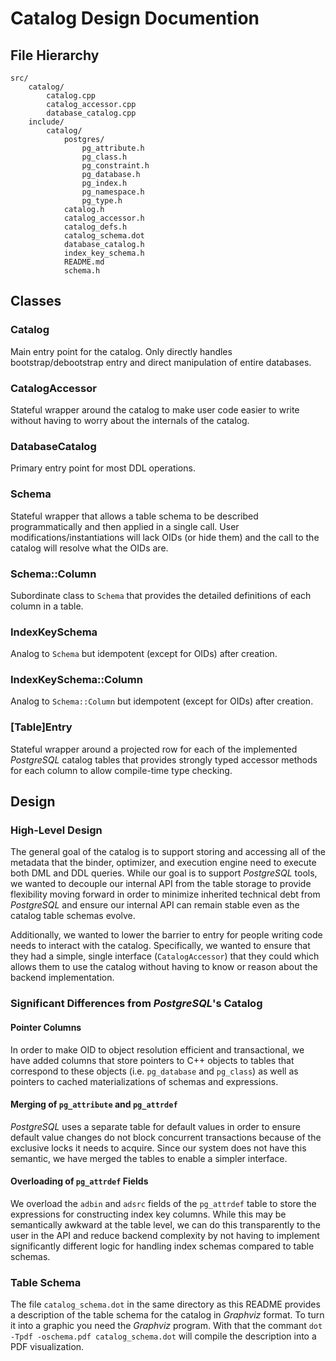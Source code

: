 # Catalog Design Documention

## File Hierarchy
```
src/
    catalog/
        catalog.cpp
        catalog_accessor.cpp
        database_catalog.cpp
    include/
        catalog/
            postgres/
                pg_attribute.h
                pg_class.h
                pg_constraint.h
                pg_database.h
                pg_index.h
                pg_namespace.h
                pg_type.h
            catalog.h
            catalog_accessor.h
            catalog_defs.h
            catalog_schema.dot
            database_catalog.h
            index_key_schema.h
            README.md
            schema.h
```
## Classes

### Catalog
Main entry point for the catalog.  Only directly handles bootstrap/debootstrap entry and direct manipulation of entire databases.

### CatalogAccessor
Stateful wrapper around the catalog to make user code easier to write without having to worry about the internals of the catalog.

### DatabaseCatalog
Primary entry point for most DDL operations.

### Schema
Stateful wrapper that allows a table schema to be described programmatically and then applied in a single call.  User modifications/instantiations will lack OIDs (or hide them) and the call to the catalog will resolve what the OIDs are.

### Schema::Column
Subordinate class to `Schema` that provides the detailed definitions of each column in a table.

### IndexKeySchema
Analog to `Schema` but idempotent (except for OIDs) after creation.

### IndexKeySchema::Column
Analog to `Schema::Column` but idempotent (except for OIDs) after creation.

### [Table]Entry
Stateful wrapper around a projected row for each of the implemented _PostgreSQL_ catalog tables that provides strongly typed accessor methods for each column to allow compile-time type checking.

## Design

### High-Level Design
The general goal of the catalog is to support storing and accessing all of the metadata that the binder, optimizer, and execution engine need to execute both DML and DDL queries.  While our goal is to support _PostgreSQL_ tools, we wanted to decouple our internal API from the table storage to provide flexibility moving forward in order to minimize inherited technical debt from _PostgreSQL_ and ensure our internal API can remain stable even as the catalog table schemas evolve.

Additionally, we wanted to lower the barrier to entry for people writing code needs to interact with the catalog.  Specifically, we wanted to ensure that they had a simple, single interface (`CatalogAccessor`) that they could which allows them to use the catalog without having to know or reason about the backend implementation.

### Significant Differences from _PostgreSQL_'s Catalog

#### Pointer Columns
In order to make OID to object resolution efficient and transactional, we have added columns that store pointers to C++ objects to tables that correspond to these objects (i.e. `pg_database` and `pg_class`) as well as pointers to cached materializations of schemas and expressions.

#### Merging of `pg_attribute` and `pg_attrdef`
_PostgreSQL_ uses a separate table for default values in order to ensure default value changes do not block concurrent transactions because of the exclusive locks it needs to acquire.  Since our system does not have this semantic, we have merged the tables to enable a simpler interface.

#### Overloading of `pg_attrdef` Fields
We overload the `adbin` and `adsrc` fields of the `pg_attrdef` table to store the expressions for constructing index key columns.  While this may be semantically awkward at the table level, we can do this transparently to the user in the API and reduce backend complexity by not having to implement significantly different logic for handling index schemas compared to table schemas.

### Table Schema
The file `catalog_schema.dot` in the same directory as this README provides a description of the table schema for the catalog in _Graphviz_ format.  To turn it into a graphic you need the _Graphviz_ program.  With that the commant `dot -Tpdf -oschema.pdf catalog_schema.dot` will compile the description into a PDF visualization.
